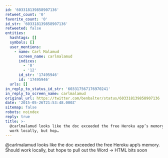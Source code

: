 ```yaml
---
id: '603318139858907136'
retweet_count: '0'
favorite_count: '0'
id_str: '603318139858907136'
retweeted: false
entities:
  hashtags: []
  symbols: []
  user_mentions:
    - name: Carl Malamud
      screen_name: carlmalamud
      indices:
        - '0'
        - '12'
      id_str: '17495946'
      id: '17495946'
  urls: []
in_reply_to_status_id_str: '603317567176970241'
in_reply_to_screen_name: carlmalamud
original_url: https://twitter.com/benbalter/status/603318139858907136
date: '2015-05-26T21:53:48.000Z'
sitemap: false
robots: noindex
reply: true
title: >-
  @carlmalamud looks like the doc exceeded the free Heroku app’s memory.  Should
  work locally, but hop…
---
```


@carlmalamud looks like the doc exceeded the free Heroku app’s memory.  Should work locally, but hope to pull out the Word -&gt; HTML bits soon